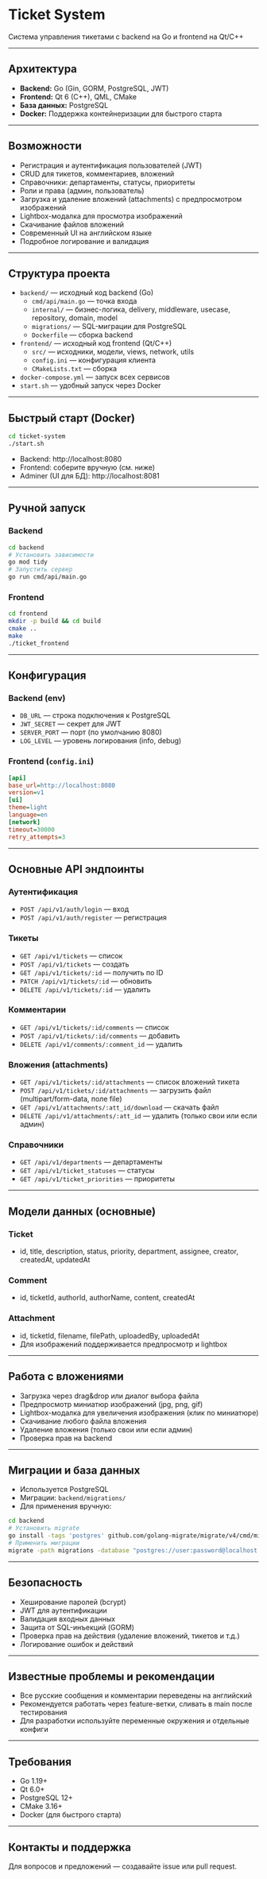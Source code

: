 # Ticket System

Система управления тикетами с backend на Go и frontend на Qt/C++

---

## Архитектура

- **Backend:** Go (Gin, GORM, PostgreSQL, JWT)
- **Frontend:** Qt 6 (C++), QML, CMake
- **База данных:** PostgreSQL
- **Docker:** Поддержка контейнеризации для быстрого старта

---

## Возможности

- Регистрация и аутентификация пользователей (JWT)
- CRUD для тикетов, комментариев, вложений
- Справочники: департаменты, статусы, приоритеты
- Роли и права (админ, пользователь)
- Загрузка и удаление вложений (attachments) с предпросмотром изображений
- Lightbox-модалка для просмотра изображений
- Скачивание файлов вложений
- Современный UI на английском языке
- Подробное логирование и валидация

---

## Структура проекта

- `backend/` — исходный код backend (Go)
  - `cmd/api/main.go` — точка входа
  - `internal/` — бизнес-логика, delivery, middleware, usecase, repository, domain, model
  - `migrations/` — SQL-миграции для PostgreSQL
  - `Dockerfile` — сборка backend
- `frontend/` — исходный код frontend (Qt/C++)
  - `src/` — исходники, модели, views, network, utils
  - `config.ini` — конфигурация клиента
  - `CMakeLists.txt` — сборка
- `docker-compose.yml` — запуск всех сервисов
- `start.sh` — удобный запуск через Docker

---

## Быстрый старт (Docker)

```bash
cd ticket-system
./start.sh
```

- Backend: http://localhost:8080
- Frontend: соберите вручную (см. ниже)
- Adminer (UI для БД): http://localhost:8081

---

## Ручной запуск

### Backend

```bash
cd backend
# Установить зависимости
go mod tidy
# Запустить сервер
go run cmd/api/main.go
```

### Frontend

```bash
cd frontend
mkdir -p build && cd build
cmake ..
make
./ticket_frontend
```

---

## Конфигурация

### Backend (env)
- `DB_URL` — строка подключения к PostgreSQL
- `JWT_SECRET` — секрет для JWT
- `SERVER_PORT` — порт (по умолчанию 8080)
- `LOG_LEVEL` — уровень логирования (info, debug)

### Frontend (`config.ini`)
```ini
[api]
base_url=http://localhost:8080
version=v1
[ui]
theme=light
language=en
[network]
timeout=30000
retry_attempts=3
```

---

## Основные API эндпоинты

### Аутентификация
- `POST /api/v1/auth/login` — вход
- `POST /api/v1/auth/register` — регистрация

### Тикеты
- `GET /api/v1/tickets` — список
- `POST /api/v1/tickets` — создать
- `GET /api/v1/tickets/:id` — получить по ID
- `PATCH /api/v1/tickets/:id` — обновить
- `DELETE /api/v1/tickets/:id` — удалить

### Комментарии
- `GET /api/v1/tickets/:id/comments` — список
- `POST /api/v1/tickets/:id/comments` — добавить
- `DELETE /api/v1/comments/:comment_id` — удалить

### Вложения (attachments)
- `GET /api/v1/tickets/:id/attachments` — список вложений тикета
- `POST /api/v1/tickets/:id/attachments` — загрузить файл (multipart/form-data, поле file)
- `GET /api/v1/attachments/:att_id/download` — скачать файл
- `DELETE /api/v1/attachments/:att_id` — удалить (только свои или если админ)

### Справочники
- `GET /api/v1/departments` — департаменты
- `GET /api/v1/ticket_statuses` — статусы
- `GET /api/v1/ticket_priorities` — приоритеты

---

## Модели данных (основные)

### Ticket
- id, title, description, status, priority, department, assignee, creator, createdAt, updatedAt

### Comment
- id, ticketId, authorId, authorName, content, createdAt

### Attachment
- id, ticketId, filename, filePath, uploadedBy, uploadedAt
- Для изображений поддерживается предпросмотр и lightbox

---

## Работа с вложениями
- Загрузка через drag&drop или диалог выбора файла
- Предпросмотр миниатюр изображений (jpg, png, gif)
- Lightbox-модалка для увеличения изображения (клик по миниатюре)
- Скачивание любого файла вложения
- Удаление вложения (только свои или если админ)
- Проверка прав на backend

---

## Миграции и база данных

- Используется PostgreSQL
- Миграции: `backend/migrations/`
- Для применения вручную:
```bash
cd backend
# Установить migrate
go install -tags 'postgres' github.com/golang-migrate/migrate/v4/cmd/migrate@latest
# Применить миграции
migrate -path migrations -database "postgres://user:password@localhost:5432/ticket_system?sslmode=disable" up
```

---

## Безопасность
- Хеширование паролей (bcrypt)
- JWT для аутентификации
- Валидация входных данных
- Защита от SQL-инъекций (GORM)
- Проверка прав на действия (удаление вложений, тикетов и т.д.)
- Логирование ошибок и действий

---

## Известные проблемы и рекомендации
- Все русские сообщения и комментарии переведены на английский
- Рекомендуется работать через feature-ветки, сливать в main после тестирования
- Для разработки используйте переменные окружения и отдельные конфиги

---

## Требования
- Go 1.19+
- Qt 6.0+
- PostgreSQL 12+
- CMake 3.16+
- Docker (для быстрого старта)

---

## Контакты и поддержка

Для вопросов и предложений — создавайте issue или pull request.
